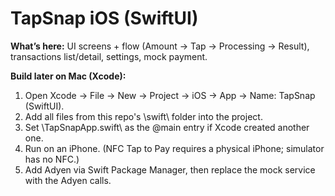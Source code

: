 ﻿# TapSnap iOS (SwiftUI)

**What’s here:** UI screens + flow (Amount → Tap → Processing → Result), transactions list/detail, settings, mock payment.

**Build later on Mac (Xcode):**
1. Open Xcode → File → New → Project → iOS → App → Name: TapSnap (SwiftUI).
2. Add all files from this repo's \swift\ folder into the project.
3. Set \TapSnapApp.swift\ as the @main entry if Xcode created another one.
4. Run on an iPhone. (NFC Tap to Pay requires a physical iPhone; simulator has no NFC.)
5. Add Adyen via Swift Package Manager, then replace the mock service with the Adyen calls.

